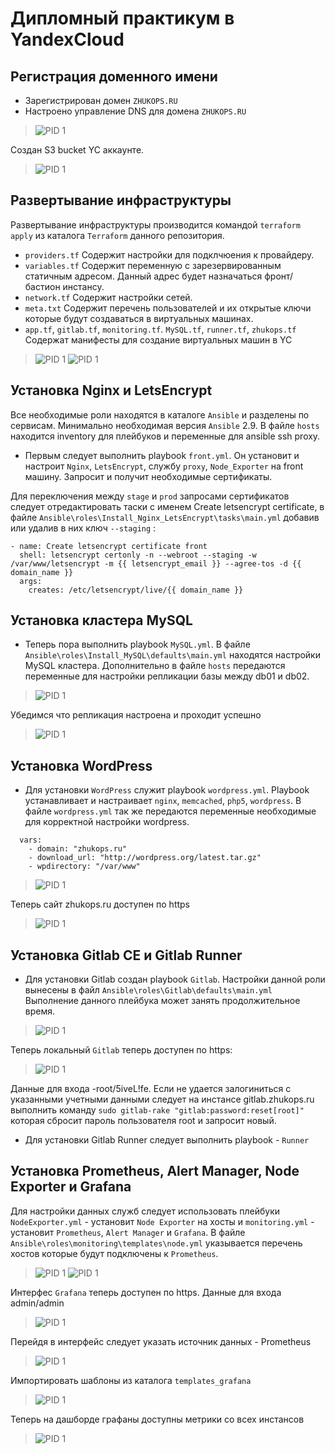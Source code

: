# Дипломный практикум в YandexCloud

## Регистрация доменного имени

- Зарегистрирован домен `ZHUKOPS.RU`
- Настроено управление DNS для домена `ZHUKOPS.RU`
>![PID 1](https://github.com/Smarzhic/dip/blob/main/img/DNS.PNG)  

Создан S3 bucket YC аккаунте.
>![PID 1](https://github.com/Smarzhic/dip/blob/main/img/s3%20baket.png)  

## Развертывание инфраструктуры
Развертывание инфраструктуры производится командой `terraform apply` из каталога `Terraform` данного репозитория.

- `providers.tf` Содержит настройки для подклчюения к провайдеру.
- `variables.tf` Содержит переменную с зарезервированным статичным адресом. Данный адрес будет назначаться фронт/бастион инстансу.
- `network.tf` Содержит настройки сетей.
- `meta.txt` Содержит перечень пользователей и их открытые ключи которые будут создаваться в виртуальных машинах.
- `app.tf`, `gitlab.tf`, `monitoring.tf`. `MySQL.tf`, `runner.tf`, `zhukops.tf` Содержат манифесты для создание виртуальных машин в YC
>![PID 1](https://github.com/Smarzhic/dip/blob/main/img/apply.png)
>![PID 1](https://github.com/Smarzhic/dip/blob/main/img/yc.png)

## Установка Nginx и LetsEncrypt
Все необходимые роли находятся в каталоге `Ansible` и разделены по сервисам. Минимально необходимая версия `Ansible` 2.9. В файле `hosts` находится inventory для плейбуков и переменные для ansible ssh proxy.

- Первым следует выполнить playbook `front.yml`. Он установит и настроит `Nginx`, `LetsEncrypt`, службу `proxy`, `Node_Exporter` на front машину. Запросит и получит необходимые сертификаты.


Для переключения между `stage` и `prod` запросами сертификатов следует отредактировать таски с именем  Create letsencrypt certificate, в файле `Ansible\roles\Install_Nginx_LetsEncrypt\tasks\main.yml` добавив или удалив в них ключ `--staging` :
```
- name: Create letsencrypt certificate front
  shell: letsencrypt certonly -n --webroot --staging -w /var/www/letsencrypt -m {{ letsencrypt_email }} --agree-tos -d {{ domain_name }}
  args:
    creates: /etc/letsencrypt/live/{{ domain_name }}
```

## Установка кластера MySQL

- Теперь пора выполнить playbook `MySQL.yml`. В файле `Ansible\roles\Install_MySQL\defaults\main.yml` находятся настройки MySQL кластера. Дополнительно в файле `hosts` передаются переменные для настройки репликации базы  между db01 и db02. 


>![PID 1](https://github.com/Smarzhic/dip/blob/main/img/MySQL.png)

Убедимся что репликация настроена и проходит успешно

>![PID 1](https://github.com/Smarzhic/dip/blob/main/img/Replica.png)

## Установка WordPress

-  Для установки `WordPress` служит playbook `wordpress.yml`.  Playbook устанавливает и настраивает `nginx`, `memcached`, `php5`, `wordpress`. В файле `wordpress.yml` так же передаются переменные необходимые для корректной настройки wordpress.
```
  vars:
    - domain: "zhukops.ru"
    - download_url: "http://wordpress.org/latest.tar.gz"
    - wpdirectory: "/var/www"
```
>![PID 1](https://github.com/Smarzhic/dip/blob/main/img/wp.png)

Теперь сайт zhukops.ru доступен по https

>![PID 1](https://github.com/Smarzhic/dip/blob/main/img/zhukops.png)

## Установка Gitlab CE и Gitlab Runner

- Для установки Gitlab создан playbook `Gitlab`. Настройки данной роли вынесены в файл `Ansible\roles\Gitlab\defaults\main.yml` Выполнение данного плейбука может занять продолжительное время.

>![PID 1](https://github.com/Smarzhic/dip/blob/main/img/gitlab.png)

Теперь локальный `Gitlab` теперь доступен по https:

>![PID 1](https://github.com/Smarzhic/dip/blob/main/img/gitweb.png)

Данные для входа -root/5iveL!fe. Если не удается залогиниться с указанными учетными данными следует на инстансе gitlab.zhukops.ru выполнить команду `sudo gitlab-rake "gitlab:password:reset[root]"` которая сбросит пароль пользователя root и запросит новый.

- Для установки Gitlab Runner следует выполнить playbook - `Runner`

## Установка Prometheus, Alert Manager, Node Exporter и Grafana

Для настройки данных служб следует использовать плейбуки `NodeExporter.yml` - установит `Node Exporter` на хосты  и `monitoring.yml` - установит `Prometheus`, `Alert Manager` и `Grafana`. В файле `Ansible\roles\monitoring\templates\node.yml` указывается перечень хостов которые будут подключены к `Prometheus`.

>![PID 1](https://github.com/Smarzhic/dip/blob/main/img/monitoring.png)
>![PID 1](https://github.com/Smarzhic/dip/blob/main/img/nodeexporter.png)

Интерфес `Grafana` теперь доступен по https. Данные для входа admin/admin

>![PID 1](https://github.com/Smarzhic/dip/blob/main/img/grafanaweb.png)

Перейдя в интерфейс следует указать источник данных - Prometheus

>![PID 1](https://github.com/Smarzhic/dip/blob/main/img/grafanprom.png)

Импортировать шаблоны из каталога `templates_grafana`

>![PID 1](https://github.com/Smarzhic/dip/blob/main/img/importdashboard.png)

Теперь на дашборде графаны доступны метрики со всех инстансов

>![PID 1](https://github.com/Smarzhic/dip/blob/main/img/nodemon.png)
